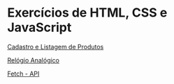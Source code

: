 # Exercícios de HTML, CSS e JavaScript

[Cadastro e Listagem de Produtos](cadastro-e-listagem-de-produtos)

[Relógio Analógico](relogio)

[Fetch - API](fetch-api)
